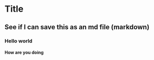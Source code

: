 # Title

## See if I can save this as an md file (markdown)

### Hello world

#### How are you doing
